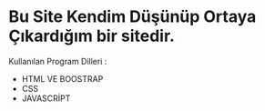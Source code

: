 # Bu Site Kendim Düşünüp Ortaya Çıkardığım bir sitedir.

 Kullanılan Program Dilleri :

* HTML VE BOOSTRAP
* CSS
* JAVASCRİPT

